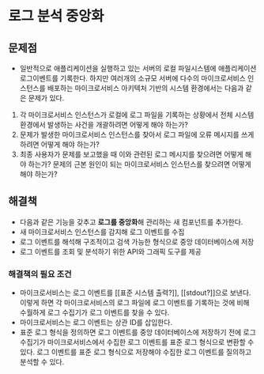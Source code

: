 # 로그 분석 중앙화

## 문제점
- 일반적으로 애플리케이션을 실행하고 있는 서버의 로컬 파일시스템에 애플리케이션 로그이벤트를 기록한다. 하지만 여러개의 소규모 서버에 다수의 마이크로서비스 인스턴스를 배포하는 마이크로서비스 아키텍처 기반의 시스템 환경에서는 다음과 같은 문제가 있다.

1. 각 마이크로서비스 인스턴스가 로컬에 로그 파일을 기록하는 상황에서 전체 시스템 환경에서 발생하는 사건을 개괄하려면 어떻게 해야 하는가?
2. 문제가 발생한 마이크로서비스 인스턴스를 찾아서 로그 파일에 오류 메시지를 쓰게 하려면 어떻게 해야 하는가?
3. 최종 사용자가 문제를 보고했을 때 이와 관련된 로그 메시지를 찾으려면 어떻게 해야 하는가? 문제의 근본 원인이 되는 마이크로서비스 인스턴스를 찾으려면 어떻게 해야 하는가?
## 해결책
- 다음과 같은 기능을 갖추고 **로그를 중앙화**해 관리하는 새 컴포넌트를 추가한다.
- 새 마이크로서비스 인스턴스를 감지해 로그 이벤트를 수집
- 로그 이벤트를 해석해 구조적이고 검색 가능한 형식으로 중앙 데이터베이스에 저장
- 로그 이벤트를 조회 및 분석하기 위한 API와 그래픽 도구를 제공
### 해결책의 필요 조건
- 마이크로서비스는 로그 이벤트를 [[표준 시스템 출력?]], [[stdout?]]으로 보낸다. 이렇게 하면 각 마이크로서비스의 로그 파일에 로그 이벤트를 기록하는 것에 비해 수월하게 로그 수집기가 로그 이벤트를 찾을 수 있다.
- 마이크로서비스는 로그 이벤트는 상관 ID를 삽입한다.
- 표준 로그 형식을 정의하면 로그 이벤트를 중앙 데이터베이스에 저장하기 전에 로그 수집기가 마이크로서비스에서 수집한 로그 이벤트를 표준 로그 형식으로 변환할 수 있다. 로그 이벤트를 표준 로그 형식으로 저장해야 수집한 로그 이벤트를 질의하고 분석할 수 있다.